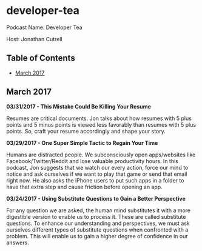 # developer-tea

Podcast Name: Developer Tea

Host: Jonathan Cutrell

## Table of Contents

* [March 2017](#march-2017)

## March 2017

**03/31/2017 - This Mistake Could Be Killing Your Resume**

Resumes are critical documents. Jon talks about how resumes with 5 plus points and 5 minus points is viewed less favorably than resumes with 5 plus points. So, craft your resume accordingly and shape your story.

**03/29/2017 - One Super Simple Tactic to Regain Your Time**

Humans are distracted people. We subconsciously open apps/websites like Facebook/Twitter/Reddit and lose valuable productivity hours. In this podcast, Jon suggests that we watch our every action, force our mind to notice and ask ourselves if we want to play that game or send that email right now. He also asks the iPhone users to put such apps in a folder to have that extra step and cause friction before opening an app.

**03/24/2017 - Using Substitute Questions to Gain a Better Perspective**

For any question we are asked, the human mind substitutes it with a more digestible version to enable us to process it. These are called substitute questions. To enhance our understanding and perspectives, we must ask ourselves different types of substitute questions when confronted with a problem. This will enable us to gain a higher degree of confidence in our answers.